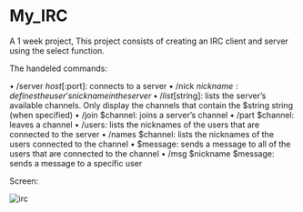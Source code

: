 # My_IRC
A 1 week project, This project consists of creating an IRC client and server using the select function.

The handeled commands:

• /server $host[:$port]: connects to a server
• /nick $nickname: defines the user’s nickname in the server
• /list [$string]: lists the server’s available channels.
Only display the channels that contain the $string string (when specified)
• /join $channel: joins a server’s channel
• /part $channel: leaves a channel
• /users: lists the nicknames of the users that are connected to the server
• /names $channel: lists the nicknames of the users connected to the channel
• $message: sends a message to all of the users that are connected to the channel
• /msg $nickname $message: sends a message to a specific user

Screen:


![irc](https://user-images.githubusercontent.com/36760748/43338907-0f2a0d60-91d8-11e8-9255-bedf366fd9c6.png)
